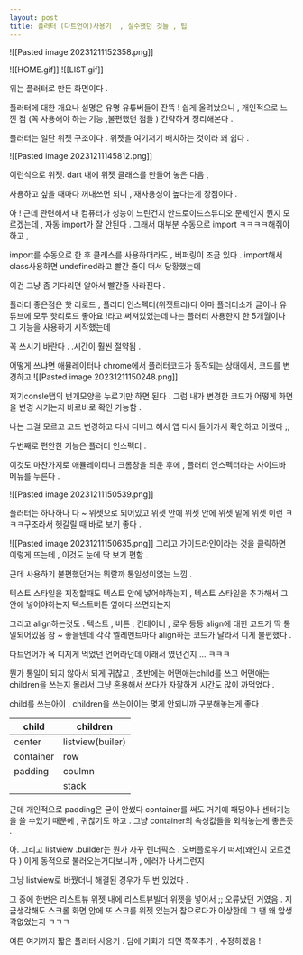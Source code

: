```yaml
---
layout: post
title: 플러터 (다트언어)사용기  , 실수했던 것들 , 팁
---
```

![[Pasted image 20231211152358.png]]

![[HOME.gif]]
![[LIST.gif]]


위는 플러터로 만든 화면이다 . 

플러터에 대한 개요나 설명은 
유명 유튜버들이 잔뜩 ! 쉽게 올려놨으니 , 
개인적으로 느낀 점 (꼭 사용해야 하는 기능 ,불편했던 점들  )
간략하게 정리해본다 .  

플러터는 일단 위젯 구조이다 . 
위젯을 여기저기 배치하는 것이라 꽤 쉽다 . 

![[Pasted image 20231211145812.png]]

이런식으로 위젯. dart 내에 위젯 클래스를 만들어 놓은 다음 , 

사용하고 싶을 때마다 꺼내쓰면 되니 , 재사용성이 높다는게 장점이다 . 

아 ! 근데 관련해서 내 컴퓨터가 성능이 느린건지 안드로이드스튜디오 문제인지 뭔지 모르겠는데 , 
자동 import가 잘 안된다 . 그래서 대부분 수동으로 import ㅋㅋㅋㅋ해줘야하고 , 

import를 수동으로 한 후 클래스를 사용하더라도 , 버퍼링이 조금 있다 . 
import해서 class사용하면 undefined라고 빨간 줄이 떠서 당황했는데 

이건 그냥 좀 기다리면 알아서 빨간줄 사라진다 . 

플러터 좋은점은 핫 리로드 , 플러터 인스펙터(위젯트리)다 
아마 플러터소개 글이나 유튜브에 모두 핫리로드 좋아요 !라고 써져있었는데 
나는 플러터 사용한지 한 5개월이나 그 기능을 사용하기 시작했는데 

꼭 쓰시기 바란다 . .시간이 훨씬 절약됨 . 

어떻게 쓰냐면 애뮬레이터나 chrome에서 플러터코드가 동작되는 상태에서, 
코드를 변경하고 
![[Pasted image 20231211150248.png]]

저기consle탭의  번개모양을 누르기만 하면 된다 . 
그럼 내가 변경한 코드가 어떻게 화면을 변경 시키는지 바로바로 확인 가능함 .

나는 그걸 모르고 코드 변경하고 다시 디버그 해서 
앱 다시 들어가서 확인하고 이랬다 ;; 

두번째로 편안한 기능은 플러터 인스펙터 . 

이것도 마찬가지로 애뮬레이터나 크롬창을 띄운 후에 , 
플러터 인스펙터라는 사이드바 메뉴를 누른다 . 

![[Pasted image 20231211150539.png]]

플러터는 하나하나 다 ~ 위젯으로 되어있고 위젯 안에 위젯 안에 위젯
밑에 위젯 이런 ㅋㅋㅋ구조라서 헷갈릴 때 바로 보기 좋다 .

![[Pasted image 20231211150635.png]]
그리고 가이드라인이라는 것을 클릭하면 
이렇게 뜨는데 ,  이것도 눈에 딱 보기 편함  .


근데 사용하기 불편했던거는 
뭐랄까 통일성이없는 느낌 . 

텍스트 스타일을 지정할때도 텍스트 안에 넣어야하는지 , 
텍스트 스타일을 추가해서 그 안에 넣어야하는지 
텍스트버튼 옆에다 쓰면되는지 

그리고 align하는것도 . 
텍스트 , 버튼 , 컨테이너 , 로우 등등 
align에 대한 코드가 딱 통일되어있음 참 ~ 좋을텐데 
각각 엘레멘트마다 align하는 코드가 달라서 디게 불편했다 . 

다트언어가 욕 디지게 먹었던 언어라던데 
이래서 였던건지 ...
ㅋㅋㅋ


뭔가 통일이 되지 않아서 되게 귀찮고 , 초반에는 
어떤애는child를 쓰고  어떤애는 children을 쓰는지 몰라서 그냥 혼용해서 쓰다가 
자잘하게 시간도 많이 까먹었다 . 

child를 쓰는아이 , children을 쓰는아이는 몇게 안되니까 구분해놓는게 좋다 . 


|child|children|
|-----|--------|
|center|listview(builer)|
|container|row|
|padding|coulmn|
||stack|


근데 개인적으로 padding은 굳이 안썼다 container를 써도 거기에 패딩이나 센터기능을 쓸 수있기 때문에 ,
귀찮기도 하고 . 그냥 container의 속성값들을 외워놓는게 좋은듯 . 


아. 그리고 listview .builder는 뭔가 자꾸 렌더픽스 . 오버플로우가 떠서(왜인지 모르겠다 )
이게 동적으로 불러오는거다보니까 , 에러가 나서그런지 

그냥 listview로 바꿨더니 해결된 경우가 두 번 있었다 .

그 중에 한번은 리스트뷰 위젯 내에 리스트뷰빌더 위젯을 넣어서 ;; 
오류났던 거였음 . 지금생각해도 스크롤 화면 안에 또 스크롤 위젯 있는거 참으로다가 이상한데 그 땐 왜 암생각없었는지 ㅋㅋㅋ 

여튼 여기까지 짧은 플러터 사용기 . 담에 기회가 되면 쭉쭉추가 , 수정하겠음 ! 
